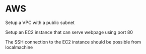 # AWS

Setup a VPC with a public subnet

Setup an EC2 instance that can serve webpage using port 80

The SSH connection to the EC2 instance should be possible from localmachine
